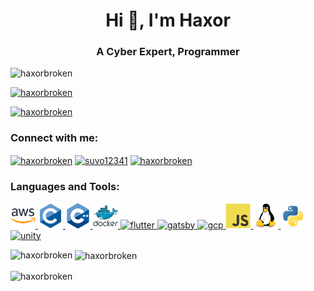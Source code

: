 
<h1 align="center">Hi 👋, I'm Haxor</h1>
<h3 align="center">A Cyber Expert, Programmer</h3>

<p align="left"> <img src="https://komarev.com/ghpvc/?username=haxorbroken&label=Profile%20views&color=0e75b6&style=flat" alt="haxorbroken" /> </p>

<p align="left"> <a href="https://github.com/ryo-ma/github-profile-trophy"><img src="https://github-profile-trophy.vercel.app/?username=haxorbroken" alt="haxorbroken" /></a> </p>

<p align="left"> <a href="https://twitter.com/haxorbroken" target="blank"><img src="https://img.shields.io/twitter/follow/haxorbroken?logo=twitter&style=for-the-badge" alt="haxorbroken" /></a> </p>

<h3 align="left">Connect with me:</h3>
<p align="left">
<a href="https://twitter.com/haxorbroken" target="blank"><img align="center" src="https://raw.githubusercontent.com/rahuldkjain/github-profile-readme-generator/master/src/images/icons/Social/twitter.svg" alt="haxorbroken" height="30" width="40" /></a>
<a href="https://instagram.com/suvo12341" target="blank"><img align="center" src="https://raw.githubusercontent.com/rahuldkjain/github-profile-readme-generator/master/src/images/icons/Social/instagram.svg" alt="suvo12341" height="30" width="40" /></a>
<a href="https://medium.com/haxorbroken" target="blank"><img align="center" src="https://raw.githubusercontent.com/rahuldkjain/github-profile-readme-generator/master/src/images/icons/Social/medium.svg" alt="haxorbroken" height="30" width="40" /></a>
</p>

<h3 align="left">Languages and Tools:</h3>
<p align="left"> <a href="https://aws.amazon.com" target="_blank" rel="noreferrer"> <img src="https://raw.githubusercontent.com/devicons/devicon/master/icons/amazonwebservices/amazonwebservices-original-wordmark.svg" alt="aws" width="40" height="40"/> </a> <a href="https://www.cprogramming.com/" target="_blank" rel="noreferrer"> <img src="https://raw.githubusercontent.com/devicons/devicon/master/icons/c/c-original.svg" alt="c" width="40" height="40"/> </a> <a href="https://www.w3schools.com/cpp/" target="_blank" rel="noreferrer"> <img src="https://raw.githubusercontent.com/devicons/devicon/master/icons/cplusplus/cplusplus-original.svg" alt="cplusplus" width="40" height="40"/> </a> <a href="https://www.docker.com/" target="_blank" rel="noreferrer"> <img src="https://raw.githubusercontent.com/devicons/devicon/master/icons/docker/docker-original-wordmark.svg" alt="docker" width="40" height="40"/> </a> <a href="https://flutter.dev" target="_blank" rel="noreferrer"> <img src="https://www.vectorlogo.zone/logos/flutterio/flutterio-icon.svg" alt="flutter" width="40" height="40"/> </a> <a href="https://www.gatsbyjs.com/" target="_blank" rel="noreferrer"> <img src="https://www.vectorlogo.zone/logos/gatsbyjs/gatsbyjs-icon.svg" alt="gatsby" width="40" height="40"/> </a> <a href="https://cloud.google.com" target="_blank" rel="noreferrer"> <img src="https://www.vectorlogo.zone/logos/google_cloud/google_cloud-icon.svg" alt="gcp" width="40" height="40"/> </a> <a href="https://developer.mozilla.org/en-US/docs/Web/JavaScript" target="_blank" rel="noreferrer"> <img src="https://raw.githubusercontent.com/devicons/devicon/master/icons/javascript/javascript-original.svg" alt="javascript" width="40" height="40"/> </a> <a href="https://www.linux.org/" target="_blank" rel="noreferrer"> <img src="https://raw.githubusercontent.com/devicons/devicon/master/icons/linux/linux-original.svg" alt="linux" width="40" height="40"/> </a> <a href="https://www.python.org" target="_blank" rel="noreferrer"> <img src="https://raw.githubusercontent.com/devicons/devicon/master/icons/python/python-original.svg" alt="python" width="40" height="40"/> </a> <a href="https://unity.com/" target="_blank" rel="noreferrer"> <img src="https://www.vectorlogo.zone/logos/unity3d/unity3d-icon.svg" alt="unity" width="40" height="40"/> </a> </p>

<p><img align="left" src="https://github-readme-stats.vercel.app/api/top-langs?username=haxorbroken&show_icons=true&locale=en&layout=compact" alt="haxorbroken" /></p>

<p>&nbsp;<img align="center" src="https://github-readme-stats.vercel.app/api?username=haxorbroken&show_icons=true&locale=en" alt="haxorbroken" /></p>

<p><img align="center" src="https://github-readme-streak-stats.herokuapp.com/?user=haxorbroken&" alt="haxorbroken" /></p>


<!---
-  👋 Hi, I’m @HaxorBroken
- 👀 I’m interested in porgramming
- 🌱 I’m currently learning python
- 💞️ I’m looking to collaborate on Web3 Technology
- 📫 How to reach me Twitter: @HaxorBroken

HaxorBroken/HaxorBroken is a ✨ special ✨ repository because its `README.md` (this file) appears on your GitHub profile.
You can click the Preview link to take a look at your changes.
--->
